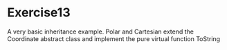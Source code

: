 # Exercise13
A very basic inheritance example. Polar and Cartesian extend the Coordinate abstract class and implement the pure virtual function ToString